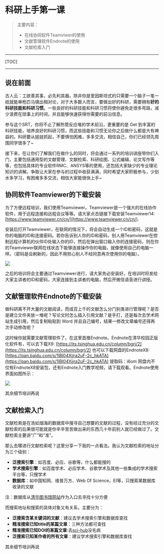 # 科研上手第一课

> 主要内容：
> * 在线协同软件Teamviwer的使用
> * 文献管理软件Endnote的使用
> * 文献检索入门
---

[TOC]

---
## 说在前面

古人云：工欲善其事，必先利其器。除非你是爱因斯坦式的只需要一个脑子一笔一纸就能单枪匹马搞出相对论，对于大多数人而言，要做出好的科研，需要拥有**好的科研技能和科研习惯**。一些良好的科研技能和科研习惯将使你避免走很多弯路，减少浪费在琐事上的时间，并且能够快速获得你需要的前沿信息。

参与这个SRT，你将不止了解热管反应堆的学术前沿，更重要的是 Get 到丰富的科研技能，培养良好的科研习惯，而这些技能和习惯无论你之后做什么都是大有裨益的。科研要从娃娃抓起，不要惧怕困难，多多交流，相信自己，你们已经领先周围同学很多了~

接下来，在让你们了解我们在做什么的同时，将会通过一系列的培训讲座带你们入门，主要包括通用型的文献管理、文献检索、科研绘图、公式编辑、论文写作等等，也包括具体的专业软件RMC、ANSYS等的使用，还包括大家缺少的专业理论知识的讲解。争取让大家在参与的过程中收获满满，同时希望大家积极参与，少划水多学习，有困难多多交流，相信大家能很快上手~

## 协同软件Teamviewer的下载安装
为了方便远程培训，我们使用Teamviewer。Teamviewer是一个强大的在线协作软件，用于远程连接和远程会议等等。请大家点击链接下载安装Teamviewer14:[https://www.teamviewer.cn/cn/](https://www.teamviewer.cn/cn/).

安装后打开Teamviewer，在联网的情况下，将会自动生成一个ID和密码，这就是你的电脑的ID和连接密码。若你告诉别人你的ID和密码，别人用Teamviewer在控制远程计算机的伙伴ID处输入你的ID，然后在弹出窗口输入你的连接密码，则在你的Teamviewer联网在线状态下能够连接操作你的电脑，就像使用自己的电脑一样。（密码是会刷新的，因此不用担心别人不经同意再次使用你的电脑）。

![](2019-10-13-13-38-35.png)

之后的培训将会主要通过Teamviewer进行，请大家务必安装好。在培训时将发给大家主讲者的ID和密码，大家连接到主讲者的电脑，然后开微信语音进行讲授。

## 文献管理软件Endnote的下载安装
做科研离不开大量的文献阅读，而成百上千的文献怎么分门别类进行管理呢？是否是建立文件夹放一堆呢？写论文时怎么插入引用文献？是手打，还是每次去学术网站生成引用，然后复制粘贴到 Word 并且自己编号，结果一修改文章编号还得再次手动修改呢？

这时候你就需要文献管理软件了。在这里首推Endnote。Endnote在清华校园正版化软件有，可以去下载X9: [https://its.tsinghua.edu.cn/column/bgrj/2](https://its.tsinghua.edu.cn/column/bgrj/2)
也可以下载网盘的EndnoteX8: [https://pan.baidu.com/s/1lBl04Xjjra2uF-2c_hkATA](https://pan.baidu.com/s/1lBl04Xjjra2uF-2c_hkATA) 
提取码：i6om
网盘内不仅有EndnoteX8安装包，还有Endnote入门教学视频，请下载观看。Endnote使用界面如图所示：

![](2019-10-13-13-51-28.png)

其余细节培训再说

## 文献检索入门
文献检索是在浩如烟海的数据库中搜寻自己想要的文献的过程，没有经过充分的文献检索的后果很可能就是你辛辛苦苦做出来的东西几十年前别人就已经做过了。文献检索主要讲“广”和“准”。

那么去哪进行文献检索呢？这里分享一下我的一点看法。我认为文献检索的地址分为三个级别：
- **泛搜索引擎**：如百度、必应、谷歌等，什么都能搜的
- **学术搜索引擎**：如百度学术、必应学术、谷歌学术及其他一些集成的学术搜索平台等，只搜学术
- **数据库**：如中国知网、维普万方、Web Of Science，EI等，只搜索某数据库收录的文献

注：数据库从[清华图书馆网站](http://nav.lib.tsinghua.edu.cn/xport/dbdh.htm)作为入口去寻找十分方便

而搜索地址和搜索的具体对象又有关系，主要分为：
- **泛搜索含某关键词的文献**：建议去学术搜索引擎和数据库查找
- **精准搜索已知title的某篇文章**：三种方法都可查找
- **精准搜索已知DOI的某篇文章**:去[sci-hub](www.sci-hub.tw)没毛病
- **泛搜索已知某作者的所有文章**：建议学术搜索引擎和数据库查找

其余细节培训再说

